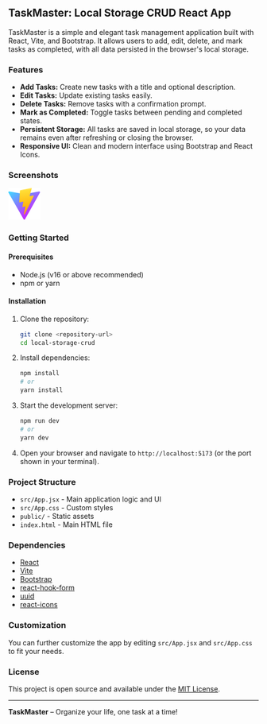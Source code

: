 ## TaskMaster: Local Storage CRUD React App

TaskMaster is a simple and elegant task management application built with React, Vite, and Bootstrap. It allows users to add, edit, delete, and mark tasks as completed, with all data persisted in the browser's local storage.

### Features

- **Add Tasks:** Create new tasks with a title and optional description.
- **Edit Tasks:** Update existing tasks easily.
- **Delete Tasks:** Remove tasks with a confirmation prompt.
- **Mark as Completed:** Toggle tasks between pending and completed states.
- **Persistent Storage:** All tasks are saved in local storage, so your data remains even after refreshing or closing the browser.
- **Responsive UI:** Clean and modern interface using Bootstrap and React Icons.

### Screenshots

![TaskMaster Screenshot](public/vite.svg)

### Getting Started

#### Prerequisites
- Node.js (v16 or above recommended)
- npm or yarn

#### Installation
1. Clone the repository:
   ```sh
   git clone <repository-url>
   cd local-storage-crud
   ```
2. Install dependencies:
   ```sh
   npm install
   # or
   yarn install
   ```
3. Start the development server:
   ```sh
   npm run dev
   # or
   yarn dev
   ```
4. Open your browser and navigate to `http://localhost:5173` (or the port shown in your terminal).

### Project Structure

- `src/App.jsx` - Main application logic and UI
- `src/App.css` - Custom styles
- `public/` - Static assets
- `index.html` - Main HTML file

### Dependencies

- [React](https://react.dev/)
- [Vite](https://vitejs.dev/)
- [Bootstrap](https://getbootstrap.com/)
- [react-hook-form](https://react-hook-form.com/)
- [uuid](https://www.npmjs.com/package/uuid)
- [react-icons](https://react-icons.github.io/react-icons/)

### Customization

You can further customize the app by editing `src/App.jsx` and `src/App.css` to fit your needs.

### License

This project is open source and available under the [MIT License](LICENSE).

---
**TaskMaster** – Organize your life, one task at a time!
